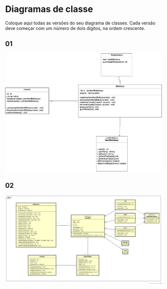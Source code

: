 # Diagramas de classe
Coloque aqui todas as versões do seu diagrama de classes. Cada versão deve começar com um número de dois dígitos, na ordem crescente.
## 01
<img src="/docs/diagramas/diagramaInicialBib.png">

## 02
<img src="/docs/diagramas/diagClasseProjeto3.png">

